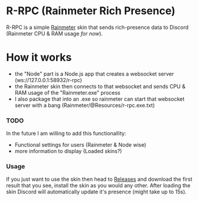 # R-RPC (Rainmeter Rich Presence)

R-RPC is a simple [Rainmeter](https://rainmeter.net) skin that sends rich-presence data to Discord (Rainmeter CPU & RAM usage *for now*).

# How it works

  - the "Node" part is a Node.js app that creates a websocket server (ws://127.0.0.1:58932/r-rpc)
  - the Rainmeter skin then connects to that websocket and sends CPU & RAM usage of the "Rainmeter.exe" process
  - I also package that into an .exe so rainmeter can start that websocket server with a bang (Rainmeter/@Resources/r-rpc.exe.txt)

### TODO
In the future I am willing to add this functionallity:

  - Functional settings for users (Rainmeter & Node wise)
  - more information to display (Loaded skins?)

### Usage

If you just want to use the skin then head to [Releases](https://github.com/Strazdonis/R-RPC/releases) and download the first result that you see, install the skin as you would any other. After loading the skin Discord will automatically update it's presence (might take up to 15s).
